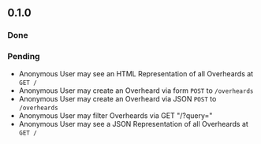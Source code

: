 ## 0.1.0

### Done

### Pending
* Anonymous User may see an HTML Representation of all Overheards at `GET /`
* Anonymous User may create an Overheard via form `POST` to `/overheards`
* Anonymous User may create an Overheard via JSON `POST` to `/overheards`
* Anonymous User may filter Overheards via GET "/?query=<terms>"
* Anonymous User may see a JSON Representation of all Overheards at `GET /`
